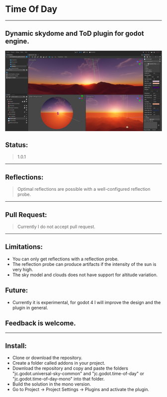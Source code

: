 # Time Of Day
------------------------------------

Dynamic skydome and ToD plugin for godot engine.
------------------------------------
![Screenshot](https://raw.githubusercontent.com/7leodev/UniversalSky/main/Screenshots/Screenshot0.jpg)


## Status:
> 1.0.1
------------------------------------

## Reflections:
> Optimal reflections are possible with a well-configured reflection probe. 
------------------------------------

## Pull Request:
> Currently I do not accept pull request.
------------------------------------

## Limitations: 
- You can only get reflections with a reflection probe.
- The reflection probe can produce artifacts if the intensity of the sun is very high. 
- The sky model and clouds does not have support for altitude variation. 

## Future:
- Currently it is experimental, for godot 4 I will improve the design and the plugin in general. 

## Feedback is welcome.
------------------------------------

## Install:
- Clone or download the repository. 
- Create a folder called addons in your project. 
- Download the repository and copy and paste the folders "jc.godot.universal-sky-common" and "jc.godot.time-of-day" or "jc.godot.time-of-day-mono" into that folder. 
- Build the solution in the mono version.
- Go to Project -> Project Settings -> Plugins and activate the plugin. 
